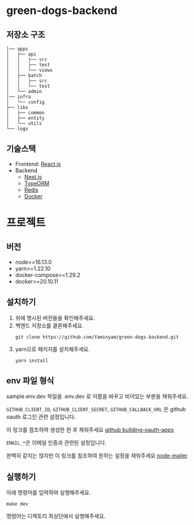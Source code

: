# green-dogs-backend



## 저장소 구조

```
│── apps
│   ├── api
│   │   ├── src
│   │   ├── test
│   │   └── views
│   ├── batch
│   │   ├── src
│   │   └── test
│   └── admin
│── infra
│   └── config
├── libs
│   ├── common
│   ├── entity
│   └── utils
└── logs
```

## 기술스택

- Frontend: [React.js](https://reactjs.org/)
- Backend
  - [Nest.js](https://nestjs.com/)
  - [TypeORM](https://typeorm.io/#/)
  - [Redis](https://redis.io/)
  - [Docker](https://www.docker.com/)

# 프로젝트

## 버전

- node>=16.13.0
- yarn>=1.22.10
- docker-compose>=1.29.2
- docker>=20.10.11

## 설치하기

1. 위에 명시된 버전들을 확인해주세요.
2. 백엔드 저장소를 클론해주세요.
   ```
   git clone https://github.com/Yaminyam/green-dogs-backend.git
   ```
3. yarn으로 패키지를 설치해주세요.
   ```
   yarn install
   ```

## env 파일 형식

sample.env.dev 파일을 .env.dev 로 이름을 바꾸고 비어있는 부분을 채워주세요.

`GITHUB_CLIENT_ID`, `GITHUB_CLIENT_SECRET`, `GITHUB_CALLBACK_URL` 은 github oauth 로그인 관련 설정입니다.

이 링크를 참조하여 생성한 한 후 채워주세요 [github building-oauth-apps](https://docs.github.com/en/developers/apps/building-oauth-apps/creating-an-oauth-app)

`EMAIL_*`은 이메일 인증과 관련된 설정입니다.

완벽히 같지는 않지만 이 링크를 참조하여 원하는 설정을 채워주세요 [node-mailer](https://nodemailer.com/about/)

## 실행하기

아래 명령어를 입력하여 실행해주세요.
  ```
  make dev
  ```
명령어는 디렉토리 최상단에서 실행해주세요.
